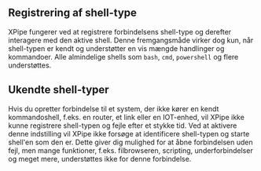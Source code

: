## Registrering af shell-type

XPipe fungerer ved at registrere forbindelsens shell-type og derefter interagere med den aktive shell. Denne fremgangsmåde virker dog kun, når shell-typen er kendt og understøtter en vis mængde handlinger og kommandoer. Alle almindelige shells som `bash`, `cmd`, `powershell` og flere understøttes.

## Ukendte shell-typer

Hvis du opretter forbindelse til et system, der ikke kører en kendt kommandoshell, f.eks. en router, et link eller en IOT-enhed, vil XPipe ikke kunne registrere shell-typen og fejle efter et stykke tid. Ved at aktivere denne indstilling vil XPipe ikke forsøge at identificere shell-typen og starte shell'en som den er. Dette giver dig mulighed for at åbne forbindelsen uden fejl, men mange funktioner, f.eks. filbrowseren, scripting, underforbindelser og meget mere, understøttes ikke for denne forbindelse.
